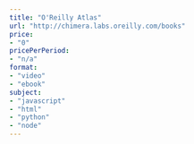 ```yaml
---
title: "O'Reilly Atlas"
url: "http://chimera.labs.oreilly.com/books"
price: 
- "0"
pricePerPeriod: 
- "n/a"
format: 
- "video"
- "ebook"
subject: 
- "javascript"
- "html"
- "python"
- "node"
---
```


